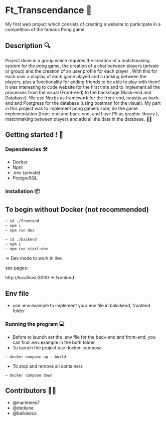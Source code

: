# Ft_Transcendance 🏓

My first web project which consists of creating a website to participate in a competition of the famous Pong game. 

## Description 🔍

Project done in a group which requires the creation of a matchmaking system for the pong game, the creation of a chat between players (private or group) and the creation of an user profile for each player . With this for each user a display of each game played and a ranking between the players, plus a functionality for adding friends to be able to play with them!
It was interesting to code website for the first time and to implement all the processes from the visual (Front-end) to the backstage (Back-end and Database). We use Nextjs as framework for the front-end, neastjs as back-end and Postgress for the database (using postman for the visual). My part in this project was to implement pong game's side; So the game implementation (front-end and back-end, and I use P5 as graphic library ), matchmaking between players and add all the data in the database. 👩‍💻

## Getting started ! 🏁

### Dependencies  🛠️
* Docker
* Npm
* .env (private)
* PostgreSQL

### Installation 📦

## To begin without Docker (not recommended)

```bash
~ cd ./frontend
~ npm i
~ npm run dev
````
```bash
~ cd ./backend
~ npm i
~ npm run start:dev
````
   -> Dev mode to work in live

see pages:

http://localhost:3000 -> Frontend 

## Env file
* use .env.example to implement your env file in bakckend, frontend folder  

### Running the program 💻

* Before to launch set the .env file for the back-end and front-end, you can find .env.example in the both folder.
* To launch the project use docker-compose
```
~ docker compose up --build
```
* To stop and remove all containers
 ```
~ docker compose down
```

## Contributors 👩‍💻
* @marieines7
* @dediane
* @balkisous
